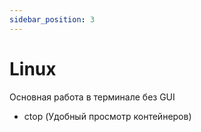 ```yaml
---
sidebar_position: 3
---
```


# Linux

Основная работа в терминале без GUI

- ctop (Удобный просмотр контейнеров)